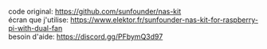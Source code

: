 code original: https://github.com/sunfounder/nas-kit<br>
écran que j'utilise: https://www.elektor.fr/sunfounder-nas-kit-for-raspberry-pi-with-dual-fan<br>
besoin d'aide: https://discord.gg/PFbymQ3d97
